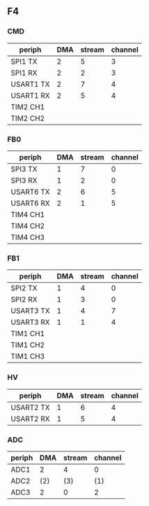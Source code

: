 ## F4 ##
### CMD ###
| periph | DMA | stream | channel |
| --- | --- | --- | --- |
| SPI1 TX | 2 | 5 | 3 |
| SPI1 RX | 2 | 2 | 3 |
| USART1 TX | 2 | 7 | 4 |
| USART1 RX | 2 | 5 | 4 |
| TIM2 CH1 |  |  |  |
| TIM2 CH2 |  |  |  |

### FB0 ###
| periph | DMA | stream | channel |
| --- | --- | --- | --- |
| SPI3 TX | 1 | 7 | 0 |
| SPI3 RX | 1 | 2 | 0 |
| USART6 TX | 2 | 6 | 5 |
| USART6 RX | 2 | 1 | 5 |
| TIM4 CH1 |  |  |  |
| TIM4 CH2 |  |  |  |
| TIM4 CH3 |  |  |  |

### FB1 ###
| periph | DMA | stream | channel |
| --- | --- | --- | --- |
| SPI2 TX | 1 | 4 | 0 |
| SPI2 RX | 1 | 3 | 0 |
| USART3 TX | 1 | 4 | 7 |
| USART3 RX | 1 | 1 | 4 |
| TIM1 CH1 |  |  |  |
| TIM1 CH2 |  |  |  |
| TIM1 CH3 |  |  |  |

### HV ###
| periph | DMA | stream | channel |
| --- | --- | --- | --- |
| USART2 TX | 1 | 6 | 4 |
| USART2 RX | 1 | 5 | 4 |

### ADC ###
| periph | DMA | stream | channel |
| --- | --- | --- | --- |
| ADC1 | 2 | 4 | 0 |
| ADC2 | (2) | (3) | (1) |
| ADC3 | 2 | 0 | 2 |
